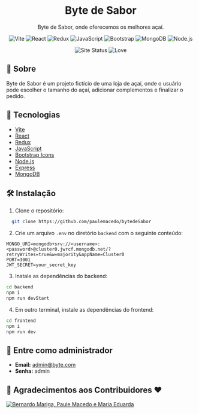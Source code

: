 <h1 align="center">Byte de Sabor</h1>
<p align="center">Byte de Sabor, onde oferecemos os melhores açaí.</p>
<p align="center">
    <img src="https://img.shields.io/badge/vite-%23000000.svg?style=for-the-badge&logo=vite&logoColor=white" alt="Vite" />
    <img src="https://img.shields.io/badge/react-%23000000.svg?style=for-the-badge&logo=react&logoColor=white" alt="React" />
    <img src="https://img.shields.io/badge/redux-%23000000.svg?style=for-the-badge&logo=redux&logoColor=white" alt="Redux" />
    <img src="https://img.shields.io/badge/javascript-%23000000.svg?style=for-the-badge&logo=javascript&logoColor=white" alt="JavaScript" />
    <img src="https://img.shields.io/badge/Bootstrap%20Icons-%23000000?style=for-the-badge&logo=bootstrap&logoColor=white" alt="Bootstrap" />
    <img src="https://img.shields.io/badge/mongodb-%23000000.svg?style=for-the-badge&logo=mongodb&logoColor=white" alt="MongoDB" />
    <img src="https://img.shields.io/badge/node.js-%23000000.svg?style=for-the-badge&logo=node.js&logoColor=white" alt="Node.js" />
</p>

<p align="center">
  <img src="https://img.shields.io/website-up-down-green-red/http/bytedesabor.vercel.app.svg?style=for-the-badge" alt="Site Status" />
  <img src="https://img.shields.io/badge/Made%20with%20-🤍-000?style=for-the-badge&logoColor=white" alt="Love" />
</p>

## 📖 Sobre
Byte de Sabor é um projeto fictício de uma loja de açaí, onde o usuário pode escolher o tamanho do açaí, adicionar complementos e finalizar o pedido.

## 🚀 Tecnologias
- [Vite](https://vitejs.dev/)
- [React](https://reactjs.org/)
- [Redux](https://redux.js.org/)
- [JavaScript](https://developer.mozilla.org/pt-BR/docs/Web/JavaScript)
- [Bootstrap Icons](https://icons.getbootstrap.com/)
- [Node.js](https://nodejs.org/)
- [Express](https://expressjs.com/)
- [MongoDB](https://www.mongodb.com/)

## 🛠️ Instalação
1. Clone o repositório:
```bash
  git clone https://github.com/paulemacedo/bytedeSabor
```
2. Crie um arquivo `.env` no diretório `backend` com o seguinte conteúdo:
```properties
MONGO_URI=mongodb+srv://<username>:<password>@cluster0.jwrcf.mongodb.net/?retryWrites=true&w=majority&appName=Cluster0
PORT=3001
JWT_SECRET=your_secret_key
```
3. Instale as dependências do backend:
```bash
cd backend
npm i
npm run devStart
```

4. Em outro terminal, instale as dependências do frontend:
```bash
cd frontend
npm i
npm run dev
```

## 👤 Entre como administrador
- **Email:** admin@byte.com
- **Senha:** admin
 
## 🙏 Agradecimentos aos Contribuidores ❤

<a href="https://github.com/paulemacedo/bytedesabor/graphs/contributors">
  <img src="https://contrib.rocks/image?repo=paulemacedo/bytedesabor" alt="Bernardo Mariga, Paule Macedo e Maria Eduarda"/>
</a>
